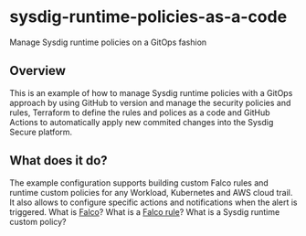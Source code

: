 # sysdig-runtime-policies-as-a-code
Manage Sysdig runtime policies on a GitOps fashion
## Overview
This is an example of how to manage Sysdig runtime policies with a GitOps approach by using GitHub to version and manage the security policies and rules, Terraform to define the rules and polices as a code and GitHub Actions to automatically apply new commited changes into the Sysdig Secure platform.

## What does it do?
The example configuration supports building custom Falco rules and runtime custom policies for any Workload, Kubernetes and AWS cloud trail. It also allows to configure specific actions and notifications when the alert is triggered.
What is [Falco]?
What is a [Falco rule]?
What is a Sysdig runtime custom policy?



[Falco]:(https://falco.org)
[Falco rule]:(https://falco.org/docs/rules/)
